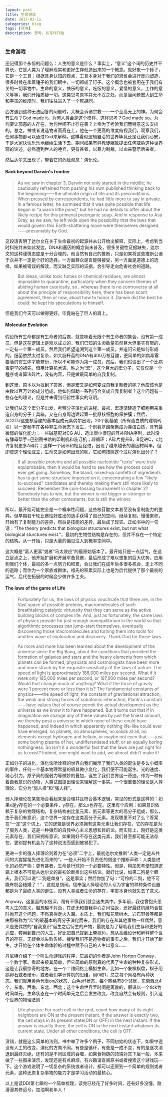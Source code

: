 ```yaml
---
layout: post
title: 生命游戏
date: 2017-02-11
categories: blog
tags: [读书]
description: 思考，从写作开始
---
```


### 生命游戏

还记得那个永恒的问题么：人生的意义是什么？事实上，“意义”这个词的历史并不算长，它是人类为了理解现实和更好生存创造出来的一个概念。就好象一个锤子，它是一个工具；根据具身认知的观点，工具本身对于我们的思维会进行反向塑造，很多时候在拿着锤子的我们眼中，一切都成了钉子。这个概念也被套用在于我们有关的一切事物中，生命的意义，快乐的意义，吃饭的意义，爱情的意义，工作的意义等等，我们开始质疑一切。这类思考原本并无不妥之处，而是当问题宏大到生命和宇宙的维度时，我们往往进入了一个死胡同。

西方遇到这种无法回答的问题时，大概会诉诸宗教——一个至高无上的神。为何会有生命？God made it。为何人类会是这个模样，这样思考？God made so。为何要让邪恶的人存在，为何世间不止存在善？上帝为了考验我们而特意这么安排的。总之，神或者说造物者高高在上，他在一个更高的维度俯视我们，观察我们，任何事物都可以通过God来解释。这样看似逻辑自洽的世界毕竟还是让我们心安，于是大家快快乐乐地继续生活下去。期间如果有异教徒胆敢提出任何威胁这种世界观的论述，必然遭到世人的唾弃，更有甚者，以暴力制裁，以血来警示后来者。

然后达尔文出现了，带着它的危险观念：演化论。

#### Back beyond Darwin's frontier

> As we saw in chapter 3, Darwin not only started in the middle; he cautiously refrained from pushing his own published thinking back to the beginning——the ultimate origin of life and its preconditions. When pressed by correspondents, he had little more to say in private. In a famous letter, he surmised that it was quite possible that life began in "a warm little pond," but he had no details to offer about the likely recipe for this primeval preorganic soup. And in response to Asa Gray, as we saw, he left wide open the possibility that the laws that would govern this Earth-shattering move were themselves designed——presumably by God.

这段话表明了达尔文在关于生命最初的起源并未公开给出解释，实际上，考虑到当时科技并未如此发达，DNA和基因的概念尚未普及，很多关键性证据缺失，达尔文的这种谨慎态度是十分合理的。他当然有自己的推断，只是如果将这些推断公诸于众并不一定是个好的选择。一方面群众是否能够接受，另一方面是道德上的选择，如果被错误的解读，而又缺乏实际的证据，会引导走向危害社会的道路。

> But ideas, unlike toxic fumes or chemical residues, are almost impossible to quarantine, particularly when they concern themes of abiding human cuoriosity, so , whereas there is no controversy at all about the principle of responsibility here, there has been scant agreement, then or now, about how to honor it. Darwin did the best he could: he kept his speculations to himself.

但是我们今天可以做得更好，毕竟站在了巨人的肩上。

#### Molecular Evolution

假设所有生命都是有生命者的后裔，就意味着无限个有生命者的集合，没有第一成员。但是这在逻辑上是难以成立的，我们已知的生命数量虽然巨大但事实有限的，一定有一个第一成员。然后我们希望追溯到这个第一成员，并追问它是如何形成的。细菌依然太过复杂，如大肠杆菌的DNA有400万核苷酸，更简单的如病毒需要活的寄生体才能繁衍，所以不可能作为第一成员。然后，我们假设出了一个比病毒更早的祖先，借用计算机术语，称之为“宏”，这个巨大的宏分子，它仅仅是一个程序或者算法碎片，没有内容，只是做最简单的自我复制。

到这里，原本以为找到了答案，但是宏又是如何变成自我复制者的呢？他应该也是由数以百万计的成分组成，他如何借助一系列巧合变成自我复制者？这个问题有一些存在的理论，但是并未得到经验性事实的证明。

让我们从这个宏分子出发，考察分子演化的进程。最初，宏逐渐建造了细胞用来重造自身的分子工具箱，又在自身周边建起第一批原核细胞的保护膜；然后，ACGTU这些核苷酸的基本组成元素偶尔出现，20个氨基酸（所有蛋白质的建筑砖块）以一定频率在各种非生命状态下发生，个别氨基酸聚集成为类蛋白质，具有最微弱的催化能力；一些碱基配对CG AU、造出很小很短的互补RNA序列，此时没有酵母帮手=巴别图书馆的印刷机和装订机；超循环：A碎片提升B，B促进C，c允许复制更多A碎片；这样一个闭环和相互促进，出现了越来越长的基因材料串。但即使这个理论成立，生命又是如何出现的呢，它如何按照这个过程演化出分子？

> If all possible proteins and all possible nucleotide "texts" were truly equiprobable, then it would be hard to see how the process could ever get going. Somehow, the bland, mixed-up confetti of ingredients has to get some structure imposed on it, concentrating a few "likely-to-succeed" candidates and thereby making them still more likely to succeed. Remember the coin-tossing tournament in chapter 2? Somebody has to win, but the winner is not bigger or stronger or better than the other contestants, but is still the winner.

所以，最开始可能完全是一个概率性问题，这些核苷酸文本甚至没有复制能力的差异。但早期若干轮比赛恰好胜出的选手获得了自己的空间，继续复制，慢慢累积，开始有了复制能力的差异，然后是技能的差异，最后成了现实。正如书中的一句话：“The theory predicts that biological structures exist, but not what biological sturctures exist.”，最初的生物性结构是存在的，但并不存在一个特定的结构。从一开始，只是大量的偏见注入到概率空间中。

这大概是“富人更富”或者“马太效应”的最原始版本了。最开始只是一点运气，在这立足点之上，他开始扩展和开展军备竞赛，最后形成了难以想象的巨大优势。应用到我们个体，最初的多一点努力和积累，会让我们在成年后多很多机会，走上不同的道路；而作为一个家族或群体，祖先的积累实际上也是为后代提供了那个最初的运气，后代在拓展的时候会少做许多工夫。

#### The laws of the game of Life

> Fortunately for us, the laws of physics vouchsafe that there are, in the Vast space of possible proteins, macromolecules of such breathtaking catalytic virtuosity that they can serve as the active building blocks of complex life. And, just as fortunately, the same laws of physics provide for just enough nonequilibrium in the world so that algorithmic processes can jump-start themselves, eventually discovering those macromolecules and turning them into tools for another wave of exploration and discovery. Thank God for those laws.

> As more and more has been learned about the development of the universe since the Big Bang, about the conditions that permited the formation of galaxies and stars and the heavy elements from which planets can be formed, physicists and cosmologists have been more and more struck by the exquisite sensitivity of the laws of nature. The speed of light is approximately 186,000 miles per second. What if it were only 185,000 miles per second, or 187,000 miles per second? Would that change much of anything? What if the force of gravity were 1 percent more or less than it is? The fundamental constants of physics——the speed of light, the constant of gravitational attraction, the weak and strong forces of subatomic interaction, Plank's constant——have values that of course permit the actual development as the universe as we know it to have happened. But it turns out that if in imagination we change any of these values by just the tiniest amount, we thereby posit a universe in which none of these could have happened, and indeed in which apparently nothing life-like could ever have emerged: no planets, no atmospheres, no solids at all, no elements except hydrogen and helium, or maybe not even that——just some boring plasma of hot, undifferentiated stuff, or an equally boring nothingness. So isn't it a wonderful fact that the laws are just right for us to exist? Indeed, one might want to add, we almost didn't make it!

正如分子的进化，演化论所诠释的世界向我们展示了我们人类的诞生是多么小概率的事件，任何一个基本物理常量的极其微小变化，我们便不可能诞生。光的速度、地心引力，原子间的强弱力等微妙的叠加，诞生了我们世界这一奇迹。作为一种有着自我意识的动物，人类试图提出理论来理解这一事实。一个很重要的理论是人择理论，它分为“弱人择”和“强人择”。

弱人择理论在某些场合看起来是合理并且符合基本逻辑，常见的形式是这样的：如果x是y存在的一个必要条件，y存在，那么x也存在。这里有个应用：如果意识依赖于复杂的物理结构，复杂结构由比氢元素、氦元素等更大的高分子组成，那么，由于我们有意识，这个世界一定存在这类高分子元素。发现哪里不对了么？答案在“一定”这个词上，它的逻辑是世界必须拥有这类元素让我们存在，它的存在是为了服务人类，这是一种强烈的自我中心主义思想和目的论。而实际上，刚好是这类元素存在，我们采拥有意识，如果刚好不存在这类元素，我们甚至都可能无法存在，更别提有机会为了这种说法而感到被冒犯了。

更进一步的强人择理论则着力在“必须”二字上，最初达尔文推断“人类一定是从共同的大猩猩祖先进化而来的”，一些人开始不负责任的借这个推断声称：人类是进化的必然产物；更有甚者，生命是行球的一个必要特性。但是，稍加思考便知道逻辑上根本不可能从达尔文的最初论断推出这些结论。就好比说，如果二狗是个鳏夫，我们可以说“二狗是单身”，这是事实；然后你加了句：“可怜的二狗，他不可能有机会结婚了！”，这就是胡闹。信奉强人择理论的人认为宇宙的种种条件设置都是为了最终人类的诞生，没有人类或者生命的存在，宇宙本身也就失去了意义。

Anyway，这里面的水很深，稍有不慎我们就会迷失其中。多年前，我也曾抱头思考人生的意义，越想越不对劲，在虚无和自我中心之间往返，还好最终机缘巧合暂时抛开这个问题，不然真得走火入魔。本质上，我们和花草树木、岩石野兽等都是由那被称为“宏”的最基本的高分子演化而来，我们的存在和其他事物一样偶然，意义是更偶然的“自我意识”诞生之后衍生的产物，最初是为了帮助我们生存和更好的适应，套用到自己的人生，好比把自己提到上帝视角，想从高维设计和解释整个世界的存在，无疑会以失败告终。接受我们不是造物者的事实之后，我们才开始了新生，才开始在个体生命体验的过程中赋予自己的人生以意义......

丹尼特介绍了一个叫生命游戏的程序，它最初的作者是John Horton Conway，一个数学家。看起来极其简单，但它简单的原则真的代表了生命的种种复杂形式，这是让我最惊奇的地方。在一个二维网格上模拟生命，比如一个象棋棋盘，棋子用鹅卵石或者硬币，或者我们学计算机的思维，用0和1，总之每个网格有两种状态。我们就用黄色代表on的状态，白色off状态，每个网格有8个邻居，东南西北4个，东南、西南、东北、西北；这个生命世界里时间是离散的，假设以一个tick为时间单元，生命状态在一个时间单元之后会发生改变，改变自然会有规则，引入这个世界的物理法则：

> Life physics: For each cell in the grid, count how many of its eight neighbors are ON at the present instant. If the answer is exactly two, the cell stays in its present state(ON or OFF) in the next instant. If the answer is exactly three, the cell is ON in the next instant whatever its current state. Under all other conditions, the cell is OFF.

没错，就是这么简单的法则。书中举了许多个例子，不同初始的状态下，如果中途没有人工的改变，演化的方向不同。有些是循环，有些是一成不变，有的是逐次消退到最终灭绝，还有的是不同区域的吞噬，如果食物链的顶端对其下层一般，本来做了一些图来演示，发现还是有点麻烦，有兴趣请查阅原书或者搜索这个游戏玩一下。这个游戏说明了一切复杂的系统或者设计，都可以还原到一个简单的规则或者元素，这种还原复杂事物的能力才是学习活动的最核心。

以上是读DDI第七章的一个简单梳理，读完已经花了好多时间，还有好多没懂，路漫漫其修远兮，加油啊老年人！
